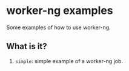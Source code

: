 # worker-ng examples

Some examples of how to use worker-ng.

## What is it?

1. `simple`: simple example of a worker-ng job.
